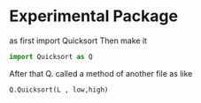 # Experimental Package 

as first import Quicksort Then make it 
```py
import Quicksort as Q
```

After that Q. called a method of another file as like
```py
Q.Quicksort(L , low,high)
```
